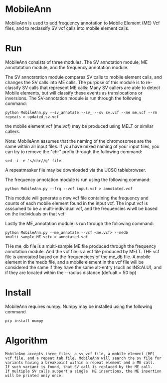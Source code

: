 # MobileAnn
MobileAnn is used to add frequency annotation to Mobile Element (ME) Vcf files, and to reclassify SV vcf calls into mobile element calls.
# Run
MobileAnn consists of three modules. The SV annotation module, ME annotatation module, and the frequency annotation module.

The SV annotatation module compares SV calls to mobile element calls, and changes the SV calls into ME calls. The purpose of this module is to re-classify SV calls that represent ME calls: Many SV callers are able to detect Mobile elements, but will classify these events as translocations or inversions. The SV-annotation module is run through the following command:


    python MobileAnn.py --sv_annotate --sv_ --sv sv.vcf --me me.vcf --rm repeats > updated_sv.vcf

the mobile element vcf (me.vcf) may be produced using MELT or similar callers.

Note: MobileAnn assumes that the naming of the chromosomes are the same within all input files. If you have mixed naming of your input files, you can try to remove the "chr" prefix through the following command:

    sed -i -e 's/chr//g' file

A repeatmasker file may be downloaded via the UCSC tablebrowser.

The frequency annotation module is run using the following command:

	python MobileAnn.py --frq --vcf input.vcf > annotated.vcf

This  module will generate a new vcf file containing the frequency and counts of each mobile element found in the input vcf. The input vcf is asssumed to be a multi-individual vcf, and  the frequencies wiwll be based on the individuals on that vcf.

Lastly the ME_annotation module is run through the following command:

    python MobileAnn.py --me_annotate --vcf <me.vcf> --medb <multi_sample_ME.vcf> > annotated.vcf

THe me_db file is a multi-sample ME file produced through the frequency annotation module. And  the vcf file is a vcf file produced by MELT. THE vcf file is annotated based on the frequencices of the me_db file. 
A mobile element in the medb file, and a mobile element in the vcf file will be considered the same if they have the same alt-entry (such as INS:ALU), and if they are located within the --radius distance (defualt = 50 bp)

# Install
MobileAnn requires numpy. Numpy may be installed using the following command

	pip install numpy

# Algorithm
    
    MobileAnn accepts three files, a sv vcf file, a mobile element (ME) vcf file, and a repeat tab file. MobileAnn will search the sv file for variants having a breakpoint within a repeat element and a ME call.
    If such variant is found, that SV call is replaced by the ME call.
    If multiple SV calls support a single  ME insertions, the ME insertion will be printed only once.

